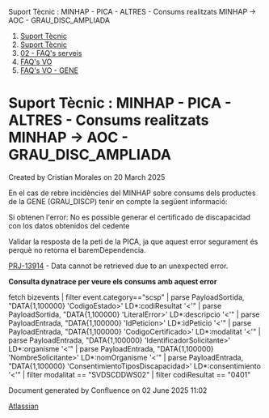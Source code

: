 Suport Tècnic : MINHAP - PICA - ALTRES - Consums realitzats MINHAP -> AOC - GRAU\_DISC\_AMPLIADA  

1.  [Suport Tècnic](index.html)
2.  [Suport Tècnic](13893782.html)
3.  [02 - FAQ's serveis](26313393.html)
4.  [FAQ's VO](28705575.html)
5.  [FAQ's VO - GENE](28705577.html)

Suport Tècnic : MINHAP - PICA - ALTRES - Consums realitzats MINHAP -> AOC - GRAU\_DISC\_AMPLIADA
================================================================================================

Created by Cristian Morales on 20 March 2025

En el cas de rebre incidències del MINHAP sobre consums dels productes de la GENE (GRAU\_DISCP) tenir en compte la següent informació:

Si obtenen l'error: No es possible generar el certificado de discapacidad con los datos obtenidos del cedente

Validar la resposta de la peti de la PICA, ja que aquest error segurament és perquè no retorna el baremDependencia.

  

[PRJ-13914](https://contacte.aoc.cat/browse/PRJ-13914?src=confmacro) - Data cannot be retrieved due to an unexpected error.

**Consulta dynatrace per veure els consums amb aquest error**

fetch bizevents
| filter event.category=="scsp"
| parse PayloadSortida, "DATA{1,100000} 'CodigoEstado>' LD\*:codiResultat '<'"
| parse PayloadSortida, "DATA{1,100000} 'LiteralError>' LD\*:descripcio '<'"
| parse PayloadEntrada, "DATA{1,100000} 'IdPeticion>' LD\*:idPeticio '<'"
| parse PayloadEntrada, "DATA{1,100000} 'CodigoCertificado>' LD\*:modalitat '<'"
| parse PayloadEntrada, "DATA{1,100000} 'IdentificadorSolicitante>' LD\*:organisme '<'"
| parse PayloadEntrada, "DATA{1,100000} 'NombreSolicitante>' LD\*:nomOrganisme '<'"
| parse PayloadEntrada, "DATA{1,100000} 'ConsentimientoTiposDiscapacidad>' LD\*:consentimiento '<'"
| filter modalitat == "SVDSCDDWS02"
| filter codiResultat == "0401"

Document generated by Confluence on 02 June 2025 11:02

[Atlassian](http://www.atlassian.com/)